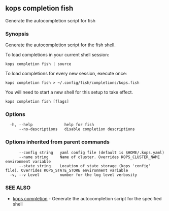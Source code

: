 
<!--- This file is automatically generated by make gen-cli-docs; changes should be made in the go CLI command code (under cmd/kops) -->

## kops completion fish

Generate the autocompletion script for fish

### Synopsis

Generate the autocompletion script for the fish shell.

To load completions in your current shell session:

	kops completion fish | source

To load completions for every new session, execute once:

	kops completion fish > ~/.config/fish/completions/kops.fish

You will need to start a new shell for this setup to take effect.


```
kops completion fish [flags]
```

### Options

```
  -h, --help              help for fish
      --no-descriptions   disable completion descriptions
```

### Options inherited from parent commands

```
      --config string   yaml config file (default is $HOME/.kops.yaml)
      --name string     Name of cluster. Overrides KOPS_CLUSTER_NAME environment variable
      --state string    Location of state storage (kops 'config' file). Overrides KOPS_STATE_STORE environment variable
  -v, --v Level         number for the log level verbosity
```

### SEE ALSO

* [kops completion](kops_completion.md)	 - Generate the autocompletion script for the specified shell


